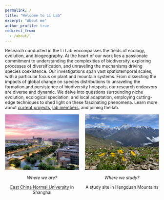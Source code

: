 ```yaml
---
permalink: /
title: "Welcome to Li Lab"
excerpt: "About me"
author_profile: true
redirect_from:
  - /about/
---
```


Research conducted in the Li Lab encompasses the fields of ecology, evolution, and biogeography. At the heart of our work lies a passionate commitment to understanding the complexities of biodiversity, exploring processes of diversification, and unraveling the mechanisms driving species coexistence. Our investigations span vast spatiotemporal scales, with a particular focus on plant and mountain systems. From dissecting the impacts of global change on species distributions to unraveling the formation and persistence of biodiversity hotspots, our research endeavors are diverse and dynamic. We delve into questions surrounding niche evolution, ecological speciation, and local adaptation, employing cutting-edge techniques to shed light on these fascinating phenomena. Learn more about [current projects](https://qli.github.io/research/), [lab members](https://qli.github.io/team/), and joining the lab.

<!--
![study site](/images/photos/ECNU.jpeg "where we are?"){: width="400px" style="float:right; padding-left:30px"}
![university location](/images/photos/HD/HD_1.jpg "where we study?"){: width="400px" style="float:left; padding-right:30px"}
{: style="clear: both"}

![university location](/images/ECNU.jpg "where we are?"){: width="400px" style="float:left; padding-right:30px"}
![study site](/images/photos/HD/HD_1.jpg "where we study?"){: width="400px" style="float:right; padding-left:30px"}
{: style="clear: both"}

| where we are? | where we study? |
|![](/images/ECNU.jpg){: width="400px"}| ![](/images/photos/HD/HD_1.jpg){: width="400px"} |
| *[university](https://www.ecnu.edu.cn/) in Shanghai* | *study site in Hengduan* |

--> 

<div style="display: flex; justify-content: center;">
  <div style="margin-right: 20px; text-align: center;">
    <img src="/images/ECNU.jpg" alt="ECNU" width="400px">
    <p><em>Where we are?</em></p>
    <p><a href="https://www.ecnu.edu.cn/">East China Normal University</a> in Shanghai</p>
  </div>
  <div style="text-align: center;">
    <img src="/images/photos/HD/HD_1.jpg" alt="Hengduan" width="400px">
    <p><em>Where we study?</em></p>
    <p>A study site in Hengduan Mountains</p>
  </div>
</div>


